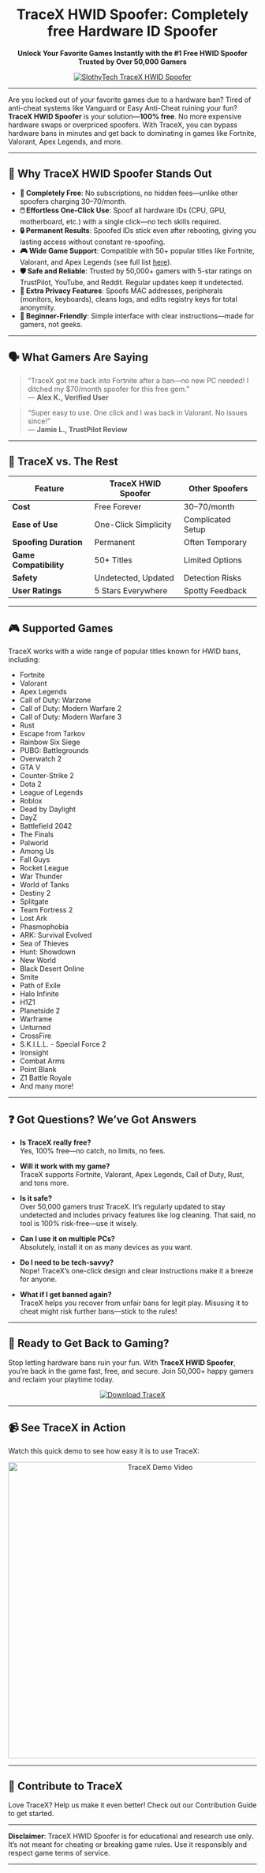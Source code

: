 
<h1 align="center">TraceX HWID Spoofer: Completely free Hardware ID Spoofer</h1>

<p align="center"><strong>Unlock Your Favorite Games Instantly with the #1 Free HWID Spoofer Trusted by Over 50,000 Gamers</strong></p>

<p align="center">
  <a href="[https://slothytech.com/tracex/](https://slothytech.com/tracex/)">
    <img src="https://img.shields.io/badge/Free-Download-orange" alt="SlothyTech TraceX HWID Spoofer">
  </a>
</p>

---

Are you locked out of your favorite games due to a hardware ban? Tired of anti-cheat systems like Vanguard or Easy Anti-Cheat ruining your fun? **TraceX HWID Spoofer** is your solution—**100% free**. No more expensive hardware swaps or overpriced spoofers. With TraceX, you can bypass hardware bans in minutes and get back to dominating in games like Fortnite, Valorant, Apex Legends, and more.

---

## 🚀 Why TraceX HWID Spoofer Stands Out

- **💸 Completely Free**: No subscriptions, no hidden fees—unlike other spoofers charging $30–$70/month.
- **🖱️ Effortless One-Click Use**: Spoof all hardware IDs (CPU, GPU, motherboard, etc.) with a single click—no tech skills required.
- **🔒 Permanent Results**: Spoofed IDs stick even after rebooting, giving you lasting access without constant re-spoofing.
- **🎮 Wide Game Support**: Compatible with 50+ popular titles like Fortnite, Valorant, and Apex Legends (see full list [here](#supported-games)).
- **🛡️ Safe and Reliable**: Trusted by 50,000+ gamers with 5-star ratings on TrustPilot, YouTube, and Reddit. Regular updates keep it undetected.
- **🔐 Extra Privacy Features**: Spoofs MAC addresses, peripherals (monitors, keyboards), cleans logs, and edits registry keys for total anonymity.
- **👶 Beginner-Friendly**: Simple interface with clear instructions—made for gamers, not geeks.

---

## 🗣️ What Gamers Are Saying

> “TraceX got me back into Fortnite after a ban—no new PC needed! I ditched my $70/month spoofer for this free gem.”  
> — **Alex K., Verified User**

> “Super easy to use. One click and I was back in Valorant. No issues since!”  
> — **Jamie L., TrustPilot Review**


---

## 🥇 TraceX vs. The Rest

| **Feature**               | **TraceX HWID Spoofer** | **Other Spoofers** |
|---------------------------|-------------------------|--------------------|
| **Cost**                  | Free Forever            | $30–$70/month      |
| **Ease of Use**           | One-Click Simplicity    | Complicated Setup  |
| **Spoofing Duration**     | Permanent               | Often Temporary    |
| **Game Compatibility**    | 50+ Titles              | Limited Options    |
| **Safety**                | Undetected, Updated     | Detection Risks    |
| **User Ratings**          | 5 Stars Everywhere      | Spotty Feedback    |

---

## 🎮 Supported Games

TraceX works with a wide range of popular titles known for HWID bans, including:

- Fortnite
- Valorant
- Apex Legends
- Call of Duty: Warzone
- Call of Duty: Modern Warfare 2
- Call of Duty: Modern Warfare 3
- Rust
- Escape from Tarkov
- Rainbow Six Siege
- PUBG: Battlegrounds
- Overwatch 2
- GTA V
- Counter-Strike 2
- Dota 2
- League of Legends
- Roblox
- Dead by Daylight
- DayZ
- Battlefield 2042
- The Finals
- Palworld
- Among Us
- Fall Guys
- Rocket League
- War Thunder
- World of Tanks
- Destiny 2
- Splitgate
- Team Fortress 2
- Lost Ark
- Phasmophobia
- ARK: Survival Evolved
- Sea of Thieves
- Hunt: Showdown
- New World
- Black Desert Online
- Smite
- Path of Exile
- Halo Infinite
- H1Z1
- Planetside 2
- Warframe
- Unturned
- CrossFire
- S.K.I.L.L. - Special Force 2
- Ironsight
- Combat Arms
- Point Blank
- Z1 Battle Royale
- And many more!

---

## ❓ Got Questions? We’ve Got Answers

- **Is TraceX really free?**  
  Yes, 100% free—no catch, no limits, no fees.

- **Will it work with my game?**  
  TraceX supports Fortnite, Valorant, Apex Legends, Call of Duty, Rust, and tons more.

- **Is it safe?**  
  Over 50,000 gamers trust TraceX. It’s regularly updated to stay undetected and includes privacy features like log cleaning. That said, no tool is 100% risk-free—use it wisely.

- **Can I use it on multiple PCs?**  
  Absolutely, install it on as many devices as you want.

- **Do I need to be tech-savvy?**  
  Nope! TraceX’s one-click design and clear instructions make it a breeze for anyone.

- **What if I get banned again?**  
  TraceX helps you recover from unfair bans for legit play. Misusing it to cheat might risk further bans—stick to the rules!

---

## 🎉 Ready to Get Back to Gaming?

Stop letting hardware bans ruin your fun. With **TraceX HWID Spoofer**, you’re back in the game fast, free, and secure. Join 50,000+ happy gamers and reclaim your playtime today.

<p align="center">
  <a href="https://slothytech.com/tracex/">
    <img src="https://img.shields.io/badge/Download%20TraceX-Free-brightgreen" alt="Download TraceX">
  </a>
</p>

---

## 📹 See TraceX in Action

Watch this quick demo to see how easy it is to use TraceX:

<p align="center">
  <a href="https://www.youtube.com/watch?v=b8XyEwxpccE">
    <img src="https://img.youtube.com/vi/b8XyEwxpccE/0.jpg" alt="TraceX Demo Video" width="600"/>
  </a>
</p>

---

## 🤝 Contribute to TraceX

Love TraceX? Help us make it even better! Check out our Contribution Guide to get started.

---

**Disclaimer**: TraceX HWID Spoofer is for educational and research use only. It’s not meant for cheating or breaking game rules. Use it responsibly and respect game terms of service.

---
